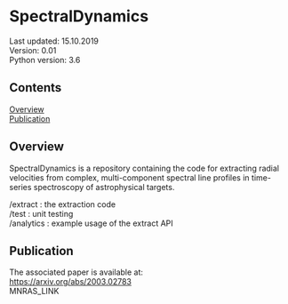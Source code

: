# SpectralDynamics

Last updated: 15.10.2019<br>
Version: 0.01<br>
Python version: 3.6<br>

## Contents
[Overview](#overview)<br>
[Publication](#publication)<br>

## Overview
SpectralDynamics is a repository containing the code for extracting radial
velocities from complex, multi-component spectral line profiles in time-series
spectroscopy of astrophysical targets.

/extract : the extraction code<br>
/test : unit testing<br>
/analytics : example usage of the extract API<br>

## Publication
The associated paper is available at:<br>
https://arxiv.org/abs/2003.02783<br>
MNRAS_LINK<br>

